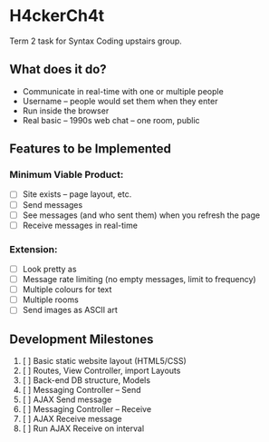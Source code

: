 # H4ckerCh4t
Term 2 task for Syntax Coding upstairs group.

## What does it do?
+ Communicate in real-time with one or multiple people
+ Username – people would set them when they enter
+ Run inside the browser
+ Real basic – 1990s web chat – one room, public

## Features to be Implemented
### Minimum Viable Product:
- [ ] Site exists – page layout, etc.
- [ ] Send messages
- [ ] See messages (and who sent them) when you refresh the page
- [ ] Receive messages in real-time

### Extension:
- [ ] Look pretty as
- [ ] Message rate limiting (no empty messages, limit to frequency)
- [ ] Multiple colours for text
- [ ] Multiple rooms
- [ ] Send images as ASCII art

## Development Milestones
1. [ ] Basic static website layout (HTML5/CSS)
1. [ ] Routes, View Controller, import Layouts
1. [ ] Back-end DB structure, Models
1. [ ] Messaging Controller – Send
1. [ ] AJAX Send message
1. [ ] Messaging Controller – Receive
1. [ ] AJAX Receive message
1. [ ] Run AJAX Receive on interval
